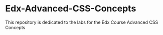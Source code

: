 # Edx-Advanced-CSS-Concepts
This repository is dedicated to the labs for the Edx Course Advanced CSS Concepts
